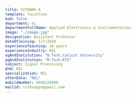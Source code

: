 ```yaml
---
title: SITHARA A
template: faculties
hod: false
department: ei
departmentFullName: Applied Electronics & Instrumentation
image: "./image.jpg"
designation: Assistant Professor
dateOfJoining: 1/7/2010
experienceTeaching: 10 years
experienceIndustry: NIL
ugAndInstitution: "B.Tech,Calicut University"
pgAndInstitution: "M.Tech,KTU"
subject: Signal Processing
phd: NIL
specialization: NIL
otherData: "NIL"
mobileNumber: 9946228889
mailid: sithuappu@gmail.com
---
```

